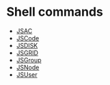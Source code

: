 Shell commands
==============

-   [JSAC](JSAC.md)
-   [JSCode](JSCode.md)
-   [JSDISK](JSDISK.md)
-   [JSGRID](JSGRID.md)
-   [JSGroup](JSGroup.md)
-   [JSNode](JSNode.md)
-   [JSUser](JSUser.md)

